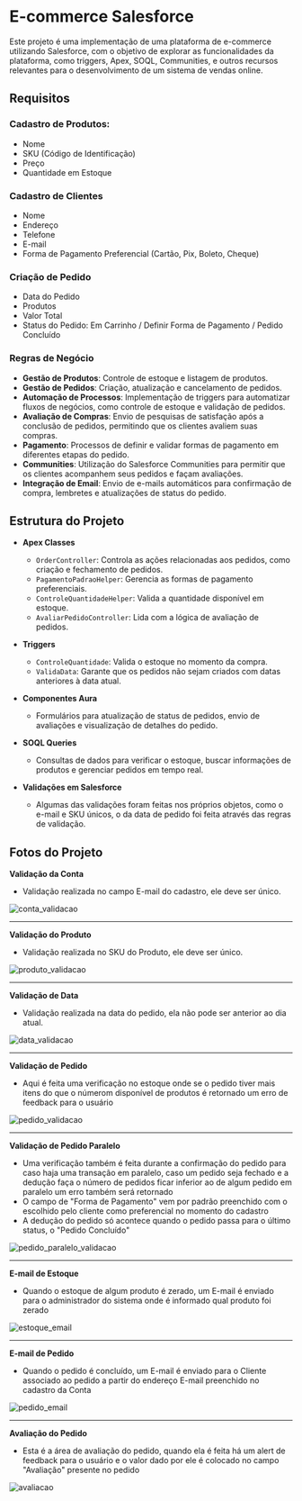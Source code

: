 # E-commerce Salesforce

Este projeto é uma implementação de uma plataforma de e-commerce utilizando Salesforce, com o objetivo de explorar as funcionalidades da plataforma, como triggers, Apex, SOQL, Communities, e outros recursos relevantes para o desenvolvimento de um sistema de vendas online.

## Requisitos

### **Cadastro de Produtos:**
- Nome
- SKU (Código de Identificação)
- Preço
- Quantidade em Estoque

### **Cadastro de Clientes**
- Nome
- Endereço
- Telefone
- E-mail
- Forma de Pagamento Preferencial (Cartão, Pix, Boleto, Cheque)

### **Criação de Pedido**
- Data do Pedido
- Produtos
- Valor Total
- Status do Pedido: Em Carrinho / Definir Forma de Pagamento / Pedido Concluído

### **Regras de Negócio**
- **Gestão de Produtos**: Controle de estoque e listagem de produtos.
- **Gestão de Pedidos**: Criação, atualização e cancelamento de pedidos.
- **Automação de Processos**: Implementação de triggers para automatizar fluxos de negócios, como controle de estoque e validação de pedidos.
- **Avaliação de Compras**: Envio de pesquisas de satisfação após a conclusão de pedidos, permitindo que os clientes avaliem suas compras.
- **Pagamento**: Processos de definir e validar formas de pagamento em diferentes etapas do pedido.
- **Communities**: Utilização do Salesforce Communities para permitir que os clientes acompanhem seus pedidos e façam avaliações.
- **Integração de Email**: Envio de e-mails automáticos para confirmação de compra, lembretes e atualizações de status do pedido.

## Estrutura do Projeto

- **Apex Classes**
  - `OrderController`: Controla as ações relacionadas aos pedidos, como criação e fechamento de pedidos.
  - `PagamentoPadraoHelper`: Gerencia as formas de pagamento preferenciais.
  - `ControleQuantidadeHelper`: Valida a quantidade disponível em estoque.
  - `AvaliarPedidoController`: Lida com a lógica de avaliação de pedidos.
  
- **Triggers**
  - `ControleQuantidade`: Valida o estoque no momento da compra.
  - `ValidaData`: Garante que os pedidos não sejam criados com datas anteriores à data atual.
  
- **Componentes Aura**
  - Formulários para atualização de status de pedidos, envio de avaliações e visualização de detalhes do pedido.
  
- **SOQL Queries**
  - Consultas de dados para verificar o estoque, buscar informações de produtos e gerenciar pedidos em tempo real.
- **Validações em Salesforce**
  - Algumas das validações foram feitas nos próprios objetos, como o e-mail e SKU únicos, o da data de pedido foi feita através das regras de validação.

## Fotos do Projeto

**Validação da Conta**
- Validação realizada no campo E-mail do cadastro, ele deve ser único.

![conta_validacao](images/conta_validacao.png)

---

**Validação do Produto**
- Validação realizada no SKU do Produto, ele deve ser único.

![produto_validacao](images/produto_validacao.png)

---

**Validação de Data**
- Validação realizada na data do pedido, ela não pode ser anterior ao dia atual.

![data_validacao](images/data_validacao.png)

---

**Validação de Pedido**
- Aqui é feita uma verificação no estoque onde se o pedido tiver mais itens do que o númerom disponível de produtos é retornado um erro de feedback para o usuário

![pedido_validacao](images/pedido_validacao.png)

---

**Validação de Pedido Paralelo**
- Uma verificação também é feita durante a confirmação do pedido para caso haja uma transação em paralelo, caso um pedido seja fechado e a dedução faça o número de pedidos ficar inferior ao de algum pedido em paralelo um erro também será retornado
- O campo de "Forma de Pagamento" vem por padrão preenchido com o escolhido pelo cliente como preferencial no momento do cadastro
- A dedução do pedido só acontece quando o pedido passa para o último status, o "Pedido Concluído"

![pedido_paralelo_validacao](images/em_carrinho_validacao.png)

---

**E-mail de Estoque**
- Quando o estoque de algum produto é zerado, um E-mail é enviado para o administrador do sistema onde é informado qual produto foi zerado

![estoque_email](images/estoque_email.png)

---

**E-mail de Pedido**
- Quando o pedido é concluído, um E-mail é enviado para o Cliente associado ao pedido a partir do endereço E-mail preenchido no cadastro da Conta 

![pedido_email](images/pedido_email.png)

---

**Avaliação do Pedido**
- Esta é a área de avaliação do pedido, quando ela é feita há um alert de feedback para o usuário e o valor dado por ele é colocado no campo "Avaliação" presente no pedido

![avaliacao](images/avaliacao.png)
